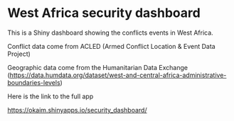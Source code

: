 # West Africa security dashboard

This is a Shiny dashboard showing the conflicts events in West Africa. 

Conflict data come from ACLED (Armed Conflict Location & Event Data Project)

Geographic data come from the Humanitarian Data Exchange (https://data.humdata.org/dataset/west-and-central-africa-administrative-boundaries-levels)

Here is the link to the full app

https://okaim.shinyapps.io/security_dashboard/

